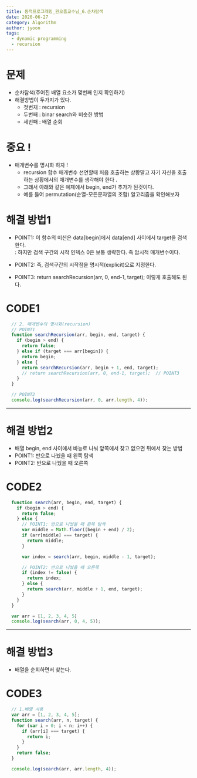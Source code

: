 ```yaml
---
title: 동적프로그래밍_권오흠교수님_6.순차탐색
date: 2020-06-27
category: Algorithm
author: jyoon
tags:
  - dynamic programming
  - recursion
---
```


# 문제
  * 순차탐색(주어진 배열 요소가 몇번째 인지 확인하기)
  * 해결방법이 두가지가 있다. 
    - 첫번재 : recursion
    - 두번째 : binar search와 비슷한 방법
    - 세번째 : 배열 순회

# 중요 ! 
  * 매개변수를 명시화 하자 !
    * recursion 함수 매개변수 선언할때 처음 호출하는 상황말고 자기 자신을 호출하는 상황에서의 매개변수를 생각해야 한다 .
    * 그래서 아래와 같은 예제에서 begin, end가 추가가 된것이다. 
    * 예를 들어 permutation(순열-모든문자열의 조합) 알고리즘을 확인해보자

# 해결 방법1
  * POINT1: 이 함수의 미션은 data[begin]에서 data[end] 사이에서 target을 검색한다.  
          : 하지만 검색 구간의 시작 인덱스 0은 보통 생략한다. 즉 암시적 매개변수이다. 
  * POINT2: 즉, 검색구간의 시작점을 명시적(explicit)으로 지정한다.

  * POINT3: return searchRecursion(arr, 0, end-1, target); 이렇게 호출해도 된다.

# CODE1
  ``` js
    // 2. 매개변수의 명시화(recursion)
    // POINT1
    function searchRecursion(arr, begin, end, target) {
      if (begin > end) {
        return false;
      } else if (target === arr[begin]) {
        return begin;
      } else {
        return searchRecursion(arr, begin + 1, end, target);
        // return searchRecursion(arr, 0, end-1, target);  // POINT3
      }
    }

    // POINT2
    console.log(searchRecursion(arr, 0, arr.length, 4));
  ```

---
# 해결 방법2
  * 배열 begin, end 사이에서 바능로 나눠 앞쪽에서 찾고 없으면 뒤에서 찾는 방법
  * POINT1: 반으로 나눴을 때 왼쪽 탐색
  * POINT2: 반으로 나눴을 때 오른쪽

# CODE2
  ``` js
    function search(arr, begin, end, target) {
      if (begin > end) {
        return false;
      } else {
        // POINT1: 반으로 나눴을 때 왼쪽 탐색
        var middle = Math.floor((begin + end) / 2);
        if (arr[middle] === target) {
          return middle;
        }

        var index = search(arr, begin, middle - 1, target);

        // POINT2: 반으로 나눴을 때 오른쪽
        if (index != false) {
          return index;
        } else {
          return search(arr, middle + 1, end, target);
        }
      }
    }

    var arr = [1, 2, 3, 4, 5]
    console.log(search(arr, 0, 4, 5));
  ```

---
# 해결 방법3
  * 배열을 순회하면서 찾는다.

# CODE3
  ``` js
    // 1.배열 사용
    var arr = [1, 2, 3, 4, 5];
    function search(arr, n, target) {
      for (var i = 0; i < n; i++) {
        if (arr[i] === target) {
          return i;
        }
      }
      return false;
    }

    console.log(search(arr, arr.length, 4));
  ```


